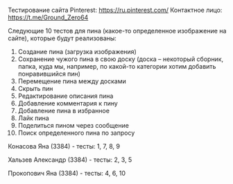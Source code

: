 Тестирование сайта Pinterest:
https://ru.pinterest.com/
Контактное лицо: https://t.me/Ground_Zero64

Следующие 10 тестов для пина (какое-то определенное изображение на сайте), которые будут реализованы: 
1. Создание пина (загрузка изображения) 
2. Сохранение чужого пина в свою доску (доска – некоторый сборник, папка, куда мы, например, по какой-то категории хотим добавить понравившийся пин)
3. Перемещение пина между досками 
4. Скрыть пин 
5. Редактирование описания пина 
6. Добавление комментария к пину 
7. Добавление пина в избранное 
8. Лайк пина 
9. Поделиться пином через сообщение 
10. Поиск определенного пина по запросу

Конасова Яна (3384) - тесты: 1, 7, 8, 9 

Хальзев Александр (3384) - тесты: 2, 3, 5 

Прокопович Яна (3384) - тесты: 4, 6, 10

